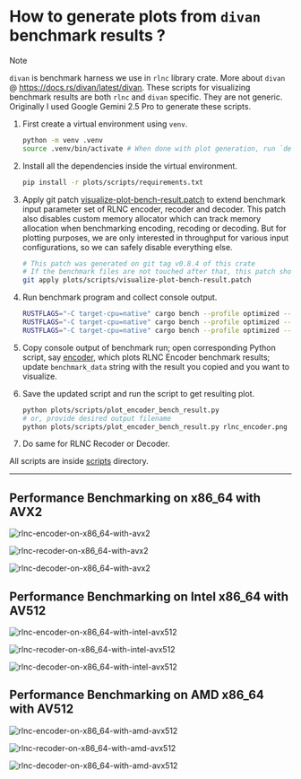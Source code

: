 # How to generate plots from `divan` benchmark results ?

>[!NOTE]
> `divan` is benchmark harness we use in `rlnc` library crate. More about `divan` @ <https://docs.rs/divan/latest/divan>. These scripts for visualizing benchmark results are both `rlnc` and `divan` specific. They are not generic. Originally I used Google Gemini 2.5 Pro to generate these scripts.

1. First create a virtual environment using `venv`.

    ```bash
    python -m venv .venv
    source .venv/bin/activate # When done with plot generation, run `deactivate`
    ```

2. Install all the dependencies inside the virtual environment.

    ```bash
    pip install -r plots/scripts/requirements.txt
    ```

3. Apply git patch [visualize-plot-bench-result.patch](./visualize-plot-bench-result.patch) to extend benchmark input parameter set of RLNC encoder, recoder and decoder. This patch also disables custom memory allocator which can track memory allocation when benchmarking encoding, recoding or decoding. But for plotting purposes, we are only interested in throughput for various input configurations, so we can safely disable everything else.

    ```bash
    # This patch was generated on git tag v0.8.4 of this crate
    # If the benchmark files are not touched after that, this patch should work.
    git apply plots/scripts/visualize-plot-bench-result.patch
    ```

4. Run benchmark program and collect console output.

    ```bash
    RUSTFLAGS="-C target-cpu=native" cargo bench --profile optimized --bench full_rlnc_encoder
    RUSTFLAGS="-C target-cpu=native" cargo bench --profile optimized --bench full_rlnc_recoder
    RUSTFLAGS="-C target-cpu=native" cargo bench --profile optimized --bench full_rlnc_decoder
    ```

5. Copy console output of benchmark run; open corresponding Python script, say [encoder](./scripts/plot_encoder_bench_result.py), which plots RLNC Encoder benchmark results; update `benchmark_data` string with the result you copied and you want to visualize.

6. Save the updated script and run the script to get resulting plot.

    ```bash
    python plots/scripts/plot_encoder_bench_result.py
    # or, provide desired output filename
    python plots/scripts/plot_encoder_bench_result.py rlnc_encoder.png
    ```

7. Do same for RLNC Recoder or Decoder.

All scripts are inside [scripts](./scripts) directory.

---

## Performance Benchmarking on x86_64 with AVX2

![rlnc-encoder-on-x86_64-with-avx2](./rlnc-encoder-on-x86_64_with-avx2.png)

![rlnc-recoder-on-x86_64-with-avx2](./rlnc-recoder-on-x86_64_with-avx2.png)

![rlnc-decoder-on-x86_64-with-avx2](./rlnc-decoder-on-x86_64_with-avx2.png)

## Performance Benchmarking on Intel x86_64 with AV512

![rlnc-encoder-on-x86_64-with-intel-avx512](./rlnc-encoder-on-x86_64_with-intel-avx512.png)

![rlnc-recoder-on-x86_64-with-intel-avx512](./rlnc-recoder-on-x86_64_with-intel-avx512.png)

![rlnc-decoder-on-x86_64-with-intel-avx512](./rlnc-decoder-on-x86_64_with-intel-avx512.png)

## Performance Benchmarking on AMD x86_64 with AV512

![rlnc-encoder-on-x86_64-with-amd-avx512](./rlnc-encoder-on-x86_64_with-amd-avx512.png)

![rlnc-recoder-on-x86_64-with-amd-avx512](./rlnc-recoder-on-x86_64_with-amd-avx512.png)

![rlnc-decoder-on-x86_64-with-amd-avx512](./rlnc-decoder-on-x86_64_with-amd-avx512.png)
